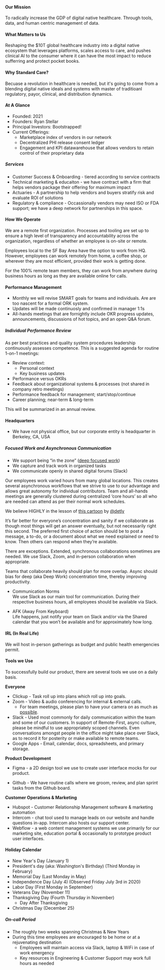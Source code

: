 #### Our Mission
To radically increase the GDP of digital native healthcare. Through tools, data, and human centric management of data.

#### What Matters to Us
Reshaping the $10T global healthcare industry into a digital native ecosystem that leverages platforms, scales access to care, and pushes clinical AI to the consumer where it can have the most impact to reduce sufferring and protect pocket books.

#### Why Standard Care?
Becuase a revolution in healthcare is needed, but it's going to come from a blending digital native ideals and systems with master of traditioanl regulatory, payor, clinical, and distribution dynamics. 

#### At A Glance

- Founded: 2021
- Founders: Ryan Stellar
- Principal Investors: Bootstrapped!
- Current Offerings:
   - Marketplace index of vendors in our network
   - Decentralized PHI release consent ledger
   - Engagement and KPI datawarehouse that allows vendors to retain control of their proprietary data   

##### Services
- Customer Success & Onboarding - tiered according to service contracts
- Technical marketing & educaiton - we have contract with a firm that helps vendors package their offering for maximum impact
- Actuaries - A partnership to help vendors and buyers stratify risk and evaluate ROI of solutions
- Regulatory & compliance - Occassionally vendors may need ISO or FDA support; we have a deep network for partnerships in this space.


#### How We Operate
We are a remote first organization. Processes and tooling are set up to ensure a high level of transparency and accountability across the organization, regardless of whether an employee is on-site or remote. 

Employees local to the SF Bay Area have the option to work from HQ. However, employees can work remotely from home, a coffee shop, or wherever they are most efficient, provided their work is getting done. 

For the 100% remote team members, they can work from anywhere during business hours as long as they are available online for calls. 

#### Performance Management
* Monthly we will revise SMART goals for teams and individuals. Are are too nascent for a formal ORK system.
* Updates will be made continuosly and confirmed in manager 1:1s
* All-hands meetings that are fornightly include OKR progress updates, announcements, discussions of hot topics, and an open Q&A forum.

##### Individual Performance Review
   As per best practices and quality system procedures leadership continuously assesses competence. This is a suggested agenda for routine 1-on-1 meetings:
   
- Review context:
    - Personal context
    - Key business updates
 - Performance versus OKRs
 - Feedback about organizational systems & processes (not shared in company retro meetings)
 - Performance feedback for management; start/stop/continue
 - Career planning; near-term & long-term
 
 This will be summarized in an annual review.

#### Headquarters
* We have not physical office, but our corporate entity is headquarter in Berkeley, CA, USA

##### Focused Work and Asynchronous Communication
- We support being “in the zone” ([deep focused work](https://www.youtube.com/watch?v=d66815uVerk))
- We capture and track work in organized tasks
- We communicate openly in shared digital forums (Slack)

Our employees work varied hours from many global locations. This creates several asynchronous workflows that we strive to use to our advantage and allows great autonomy for individual contributors. Team and all-hands meetings are generally clustered during centralized ‘core hours’ so all who are needed can attend as per their normal work schedules.

We believe HIGHLY in the lesson of [this cartoon](https://heeris.id.au/2013/this-is-why-you-shouldnt-interrupt-a-programmer/) by [@detly](https://github.com/detly)

It’s far better for everyone’s concentration and sanity if we collaborate as though most things will get an answer eventually, but not necessarily right this second. The preferred first choice of action should be to post a message, a to-do, or a document about what we need explained or need to know. Then others can respond when they’re available.

There are exceptions. Extended, synchronous collaborations sometimes are needed. We use Slack, Zoom, and in-person collaboration when appropriate. 

Teams that collaborate heavily should plan for more overlap. Async should bias for deep (aka Deep Work) concentration time, thereby improving productivity.

* Communication Norms    
We use Slack as our main tool for communication. During their respective business hours, all employees should be available via Slack. 

* AFK (Away From Keyboard)    
Life happens, just notify your team on Slack and/or via the Shared calendar that you won’t be available and for approximately how long.

#### IRL (In Real Life)
We will host in-person gatherings as budget and public health emergencies permit. 

#### Tools we Use
To successfully build our product, there are several tools we use on a daily basis.

**Everyone**
 - Clickup - Task roll up into plans which roll up into goals. 
- Zoom - Video & audio conferencing for internal & external calls.
   - For team meetings, please plan to have your camera on as much as [possible](https://twitter.com/fredsters_s/status/1189940262203617280?s=20).
- Slack - Used most commonly for daily communication within the team and some of our customers. In support of Remote-First, async culture, please be mindful to use appropriately scoped channels. Even conversations amongst people in the office might take place over Slack, as to record it for posterity or make available to remote teams.
 - Google Apps - Email, calendar, docs, spreadsheets, and primary storage.


**Product Development**

 - Figma - a 2D design tool we use to create user interface mocks for our product.

 - Github - We have routine calls where we groom, review, and plan sprint tasks from the Github board. 

**Customer Operations & Marketing**
- Hubspot - Customer Relationship Management software & marketing automation
- Intercom - chat tool used to manage leads on our website and handle questions in-app. Intercom also hosts our support center. 
- Webflow - a web content management systems we use primarily for our marketing site, education portal & occasionally to prototype product user interfaces.

#### Holiday Calendar
* New Year's Day (January 1)
* President's day (aka: Washington's Birthday) (Third Monday in February)
* Memorial Day (Last Monday in May)
* Independence Day (July 4) (Observed Friday July 3rd in 2020)
* Labor Day (First Monday in September)
* Veterans Day (November 11)
* Thanksgiving Day (Fourth Thursday in November)
    * Day After Thanksgiving
* Christmas Day (December 25)

##### On-call Period
* The roughly two weeks spanning Christmas & New Years
* During this time employees are encouraged to be home or at a rejuvenating destination
    * Employees will maintain access via Slack, laptop & WiFi in case of work emergency
    * Key resources in Engineering & Customer Support may work full hours as needed
